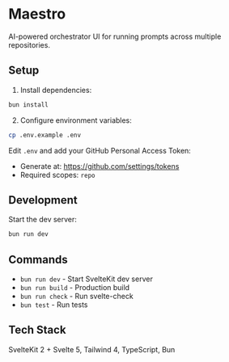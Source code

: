 # Maestro

AI-powered orchestrator UI for running prompts across multiple repositories.

## Setup

1. Install dependencies:
```bash
bun install
```

2. Configure environment variables:
```bash
cp .env.example .env
```

Edit `.env` and add your GitHub Personal Access Token:
- Generate at: https://github.com/settings/tokens
- Required scopes: `repo`

## Development

Start the dev server:
```bash
bun run dev
```

## Commands

- `bun run dev` - Start SvelteKit dev server
- `bun run build` - Production build
- `bun run check` - Run svelte-check
- `bun test` - Run tests

## Tech Stack

SvelteKit 2 + Svelte 5, Tailwind 4, TypeScript, Bun
